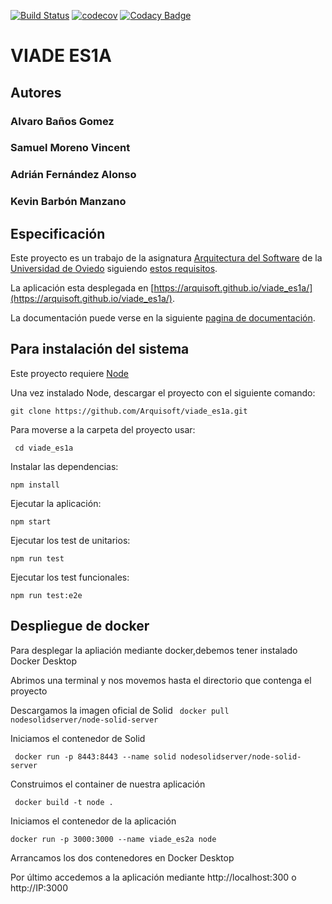 [![Build Status](https://travis-ci.org/Arquisoft/viade_es1a.svg?branch=master)](https://travis-ci.org/Arquisoft/viade_es1a)
[![codecov](https://codecov.io/gh/Arquisoft/viade_es1a/branch/master/graph/badge.svg)](https://codecov.io/gh/Arquisoft/viade_es1a)
[![Codacy Badge](https://api.codacy.com/project/badge/Grade/4c05b5e81a8a47ce803fb1b553bf986d)](https://www.codacy.com/gh/Arquisoft/viade_es1a?utm_source=github.com&amp;utm_medium=referral&amp;utm_content=Arquisoft/viade_es1a&amp;utm_campaign=Badge_Grade)
# VIADE ES1A

## Autores

### Alvaro Baños Gomez
### Samuel Moreno Vincent
### Adrián Fernández Alonso
### Kevin Barbón Manzano

## Especificación

Este proyecto es un trabajo de la asignatura [Arquitectura del Software](https://arquisoft.github.io/) de la [Universidad de Oviedo](http://www.uniovi.es/) siguiendo [estos requisitos](https://labra.solid.community/public/SoftwareArchitecture/EnunciadoPractica/).

La aplicación esta desplegada en [https://arquisoft.github.io/viade_es1a/](https://arquisoft.github.io/viade_es1a/).

La documentación puede verse en la siguiente [pagina de documentación](https://arquisoft.github.io/viade_es1a/docs).

<!-- More information about how this project has been setup is available [in the wiki](https://github.com/Arquisoft/viade_es1a/wiki). -->

## Para instalación del sistema

Este proyecto requiere [Node](https://nodejs.org/)

Una vez instalado Node, descargar el proyecto con el siguiente comando:

` git clone https://github.com/Arquisoft/viade_es1a.git `

Para moverse a la carpeta del proyecto usar:

` cd viade_es1a` 

Instalar las dependencias:

` npm install ` 

Ejecutar la aplicación:

` npm start ` 

Ejecutar los test de unitarios:

` npm run test ` 

Ejecutar los test funcionales:

` npm run test:e2e ` 
## Despliegue de docker
Para desplegar la apliación mediante docker,debemos tener instalado Docker Desktop

Abrimos una terminal y nos movemos hasta el directorio que contenga el proyecto

Descargamos la imagen oficial de Solid
` docker pull nodesolidserver/node-solid-server`

Iniciamos el contenedor de Solid

` docker run -p 8443:8443 --name solid nodesolidserver/node-solid-server`

Construimos el container de nuestra aplicación

` docker build -t node .`

Iniciamos el contenedor de la aplicación

`docker run -p 3000:3000 --name viade_es2a node`

Arrancamos los dos contenedores en Docker Desktop

Por último accedemos a la aplicación mediante http://localhost:300 o http://IP:3000 


